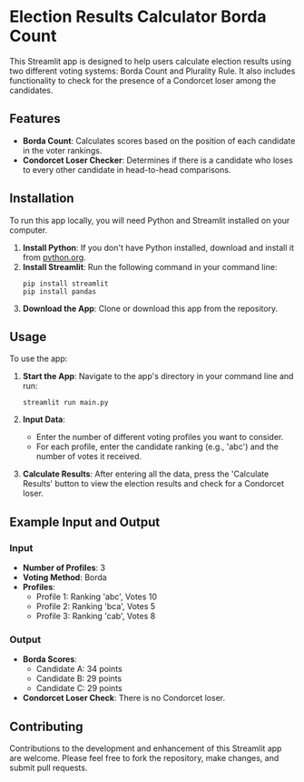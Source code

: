 # Election Results Calculator Borda Count 

This Streamlit app is designed to help users calculate election results using two different voting systems: Borda Count and Plurality Rule. It also includes functionality to check for the presence of a Condorcet loser among the candidates.

## Features

- **Borda Count**: Calculates scores based on the position of each candidate in the voter rankings.
- **Condorcet Loser Checker**: Determines if there is a candidate who loses to every other candidate in head-to-head comparisons.

## Installation

To run this app locally, you will need Python and Streamlit installed on your computer.

1. **Install Python**: If you don't have Python installed, download and install it from [python.org](https://www.python.org/downloads/).
2. **Install Streamlit**: Run the following command in your command line:
   ```
   pip install streamlit
   pip install pandas
   ```
3. **Download the App**: Clone or download this app from the repository.

## Usage

To use the app:

1. **Start the App**: Navigate to the app's directory in your command line and run:
   ```
   streamlit run main.py
   ```
2. **Input Data**:
   - Enter the number of different voting profiles you want to consider.
   - For each profile, enter the candidate ranking (e.g., 'abc') and the number of votes it received.

3. **Calculate Results**: After entering all the data, press the 'Calculate Results' button to view the election results and check for a Condorcet loser.

## Example Input and Output

### Input
- **Number of Profiles**: 3
- **Voting Method**: Borda
- **Profiles**:
  - Profile 1: Ranking 'abc', Votes 10
  - Profile 2: Ranking 'bca', Votes 5
  - Profile 3: Ranking 'cab', Votes 8

### Output
- **Borda Scores**:
  - Candidate A: 34 points
  - Candidate B: 29 points
  - Candidate C: 29 points
- **Condorcet Loser Check**: There is no Condorcet loser.

## Contributing

Contributions to the development and enhancement of this Streamlit app are welcome. Please feel free to fork the repository, make changes, and submit pull requests.